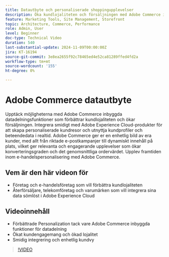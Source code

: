 ```yaml
---
title: Datautbyte och personaliserade shoppingupplevelser
description: Öka kundlojaliteten och försäljningen med Adobe Commerce inbyggda datadelning som möjliggör personaliserade shoppingupplevelser och smidig dataintegrering.
feature: Marketing Tools, Site Management, Storefront
topic: Architecture, Commerce, Performance
role: Admin, User
level: Beginner
doc-type: Technical Video
duration: 540
last-substantial-update: 2024-11-09T00:00:00Z
jira: KT-16194
source-git-commit: 3e8ea2655f92c78465ed4e52ca81289ffed4fd2a
workflow-type: tm+mt
source-wordcount: '155'
ht-degree: 0%

---
```



# Adobe Commerce datautbyte

Upptäck möjligheterna med Adobe Commerce inbyggda datadelningsfunktioner som förbättrar kundlojaliteten och ökar försäljningen.
Integrera smidigt med Adobe Experience Cloud-produkter för att skapa personaliserade kundresor och utnyttja kundprofiler och beteendedata i realtid. Adobe Commerce ger er en enhetlig bild av era kunder, med allt från riktade e-postkampanjer till dynamiskt innehåll på plats, vilket ger relevanta och engagerande upplevelser som ökar konverteringsgraden och det genomsnittliga ordervärdet. Upplev framtiden inom e-handelspersonalisering med Adobe Commerce.

## Vem är den här videon för

- Företag och e-handelsföretag som vill förbättra kundlojaliteten
- Återförsäljare, telekomföretag och varumärken som vill integrera sina data sömlöst i Adobe Experience Cloud

## Videoinnehåll

- Förbättrade Personalization tack vare Adobe Commerce inbyggda funktioner för datadelning
- Ökat kundengagemang och ökad lojalitet
- Smidig integrering och enhetlig kundvy

>[!VIDEO](https://video.tv.adobe.com/v/3433568?learn=on)